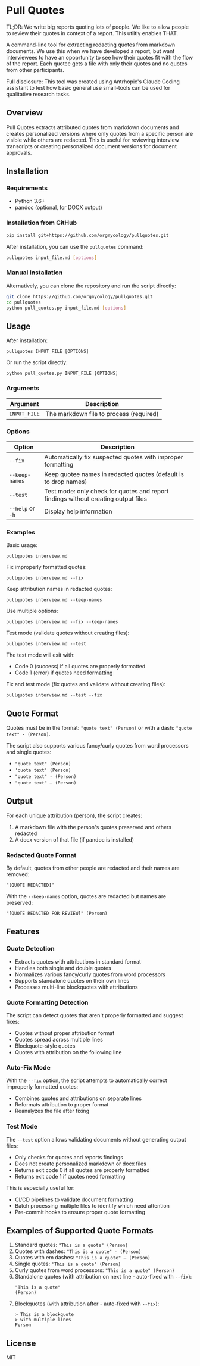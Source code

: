 # Pull Quotes

TL;DR: We write big reports quoting lots of people. We like to allow people to review their quotes in context of a report. This utiltiy enables THAT. 

A command-line tool for extracting redacting quotes from markdown documents. We use this when we have developed a report, but want interviewees to have an opoprtunity to see how their quotes fit with the flow of the report. Each quotee gets a file with only their quotes and no quotes from other participants. 

Full disclosure: This tool was created using Antrhopic's Claude Coding assistant to test how basic general use small-tools can be used for qualitative research tasks.

## Overview

Pull Quotes extracts attributed quotes from markdown documents and creates personalized versions where only quotes from a specific person are visible while others are redacted. This is useful for reviewing interview transcripts or creating personalized document versions for document approvals.

## Installation

### Requirements
- Python 3.6+
- pandoc (optional, for DOCX output)

### Installation from GitHub

```bash
pip install git+https://github.com/orgmycology/pullquotes.git
```

After installation, you can use the `pullquotes` command:

```bash
pullquotes input_file.md [options]
```

### Manual Installation

Alternatively, you can clone the repository and run the script directly:

```bash
git clone https://github.com/orgmycology/pullquotes.git
cd pullquotes
python pull_quotes.py input_file.md [options]
```

## Usage

After installation:
```
pullquotes INPUT_FILE [OPTIONS]
```

Or run the script directly:
```
python pull_quotes.py INPUT_FILE [OPTIONS]
```

### Arguments

| Argument | Description |
|----------|-------------|
| `INPUT_FILE` | The markdown file to process (required) |

### Options

| Option | Description |
|--------|-------------|
| `--fix` | Automatically fix suspected quotes with improper formatting |
| `--keep-names` | Keep quotee names in redacted quotes (default is to drop names) |
| `--test` | Test mode: only check for quotes and report findings without creating output files |
| `--help` or `-h` | Display help information |

### Examples

Basic usage:
```
pullquotes interview.md
```

Fix improperly formatted quotes:
```
pullquotes interview.md --fix
```

Keep attribution names in redacted quotes:
```
pullquotes interview.md --keep-names
```

Use multiple options:
```
pullquotes interview.md --fix --keep-names
```

Test mode (validate quotes without creating files):
```
pullquotes interview.md --test
```

The test mode will exit with:
- Code 0 (success) if all quotes are properly formatted
- Code 1 (error) if quotes need formatting

Fix and test mode (fix quotes and validate without creating files):
```
pullquotes interview.md --test --fix
```

## Quote Format

Quotes must be in the format: `"quote text" (Person)` or with a dash: `"quote text" - (Person)`.

The script also supports various fancy/curly quotes from word processors and single quotes:
- `"quote text" (Person)`
- `'quote text' (Person)`
- `"quote text" - (Person)`
- `"quote text" — (Person)`

## Output

For each unique attribution (person), the script creates:
1. A markdown file with the person's quotes preserved and others redacted
2. A docx version of that file (if pandoc is installed)

### Redacted Quote Format

By default, quotes from other people are redacted and their names are removed:
```
"[QUOTE REDACTED]"
```

With the `--keep-names` option, quotes are redacted but names are preserved:
```
"[QUOTE REDACTED FOR REVIEW]" (Person)
```

## Features

### Quote Detection

- Extracts quotes with attributions in standard format
- Handles both single and double quotes
- Normalizes various fancy/curly quotes from word processors
- Supports standalone quotes on their own lines
- Processes multi-line blockquotes with attributions

### Quote Formatting Detection

The script can detect quotes that aren't properly formatted and suggest fixes:
- Quotes without proper attribution format
- Quotes spread across multiple lines
- Blockquote-style quotes
- Quotes with attribution on the following line

### Auto-Fix Mode

With the `--fix` option, the script attempts to automatically correct improperly formatted quotes:
- Combines quotes and attributions on separate lines
- Reformats attribution to proper format
- Reanalyzes the file after fixing

### Test Mode

The `--test` option allows validating documents without generating output files:
- Only checks for quotes and reports findings
- Does not create personalized markdown or docx files
- Returns exit code 0 if all quotes are properly formatted
- Returns exit code 1 if quotes need formatting

This is especially useful for:
- CI/CD pipelines to validate document formatting
- Batch processing multiple files to identify which need attention
- Pre-commit hooks to ensure proper quote formatting

## Examples of Supported Quote Formats

1. Standard quotes: `"This is a quote" (Person)`
2. Quotes with dashes: `"This is a quote" - (Person)`
3. Quotes with em dashes: `"This is a quote" — (Person)`
4. Single quotes: `'This is a quote' (Person)`
5. Curly quotes from word processors: `"This is a quote" (Person)`
6. Standalone quotes (with attribution on next line - auto-fixed with `--fix`):
   ```
   "This is a quote"
   (Person)
   ```
7. Blockquotes (with attribution after - auto-fixed with `--fix`):
   ```
   > This is a blockquote
   > with multiple lines
   Person
   ```

## License

MIT
